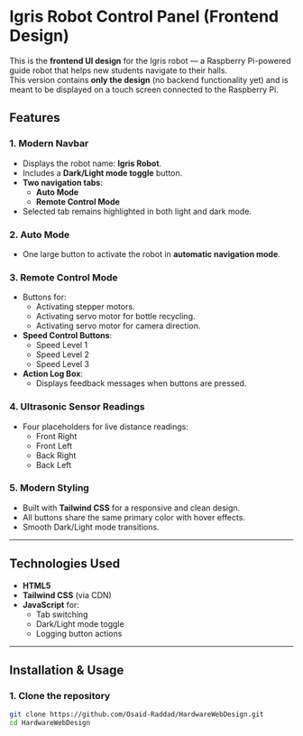 # Igris Robot Control Panel (Frontend Design)

This is the **frontend UI design** for the Igris robot — a Raspberry Pi-powered guide robot that helps new students navigate to their halls.  
This version contains **only the design** (no backend functionality yet) and is meant to be displayed on a touch screen connected to the Raspberry Pi.

## Features

### 1. Modern Navbar
- Displays the robot name: **Igris Robot**.
- Includes a **Dark/Light mode toggle** button.
- **Two navigation tabs**:
  - **Auto Mode**
  - **Remote Control Mode**
- Selected tab remains highlighted in both light and dark mode.

### 2. Auto Mode
- One large button to activate the robot in **automatic navigation mode**.

### 3. Remote Control Mode
- Buttons for:
  - Activating stepper motors.
  - Activating servo motor for bottle recycling.
  - Activating servo motor for camera direction.
- **Speed Control Buttons**:
  - Speed Level 1
  - Speed Level 2
  - Speed Level 3
- **Action Log Box**:
  - Displays feedback messages when buttons are pressed.

### 4. Ultrasonic Sensor Readings
- Four placeholders for live distance readings:
  - Front Right
  - Front Left
  - Back Right
  - Back Left

### 5. Modern Styling
- Built with **Tailwind CSS** for a responsive and clean design.
- All buttons share the same primary color with hover effects.
- Smooth Dark/Light mode transitions.

---

## Technologies Used
- **HTML5**
- **Tailwind CSS** (via CDN)
- **JavaScript** for:
  - Tab switching
  - Dark/Light mode toggle
  - Logging button actions

---

## Installation & Usage

### 1. Clone the repository
```bash
git clone https://github.com/Osaid-Raddad/HardwareWebDesign.git
cd HardwareWebDesign
